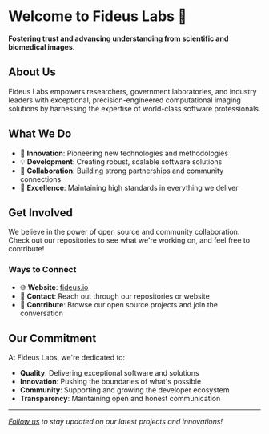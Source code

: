 # Welcome to Fideus Labs 👋

**Fostering trust and advancing understanding from scientific and biomedical images.**

## About Us

Fideus Labs empowers researchers, government laboratories, and industry leaders with exceptional, precision-engineered computational imaging solutions by harnessing the expertise of world-class software professionals.

## What We Do

- 🚀 **Innovation**: Pioneering new technologies and methodologies
- 💡 **Development**: Creating robust, scalable software solutions
- 🤝 **Collaboration**: Building strong partnerships and community connections
- 🌟 **Excellence**: Maintaining high standards in everything we deliver

## Get Involved

We believe in the power of open source and community collaboration. Check out our repositories to see what we're working on, and feel free to contribute!

### Ways to Connect

- 🌐 **Website**: [fideus.io](https://fideus.io)
- 📧 **Contact**: Reach out through our repositories or website
- 🤝 **Contribute**: Browse our open source projects and join the conversation

## Our Commitment

At Fideus Labs, we're dedicated to:

- **Quality**: Delivering exceptional software and solutions
- **Innovation**: Pushing the boundaries of what's possible
- **Community**: Supporting and growing the developer ecosystem
- **Transparency**: Maintaining open and honest communication

---

*[Follow us](https://fideus.io/subscribe) to stay updated on our latest projects and innovations!*
